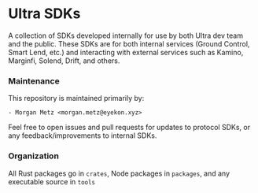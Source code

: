 # Ultra SDKs
A collection of SDKs developed internally for use by both Ultra dev team and the public.
These SDKs are for both internal services (Ground Control, Smart Lend, etc.) and interacting with external services such as Kamino, Marginfi, Solend, Drift, and others.

### Maintenance 
This repository is maintained primarily by:
```
- Morgan Metz <morgan.metz@eyekon.xyz>
```
Feel free to open issues and pull requests for updates to protocol SDKs, or any feedback/improvements to internal SDKs. 

### Organization 
All Rust packages go in `crates`, Node packages in `packages`, and any executable source in `tools`